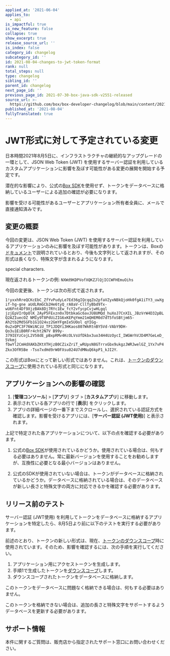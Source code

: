 ```yaml
---
applied_at: '2021-06-04'
applies_to:
  - api
is_impactful: true
is_new_feature: false
collapse: true
show_excerpt: true
release_source_url: ''
is_index: false
category_id: changelog
subcategory_id: ''
id: 2021-08-04-changes-to-jwt-token-format
rank: null
total_steps: null
type: changelog
sibling_id: ''
parent_id: changelog
next_page_id: ''
previous_page_id: 2021-07-30-box-java-sdk-v2551-released
source_url: >-
  https://github.com/box/box-developer-changelog/blob/main/content/2021/08-04-changes-to-jwt-token-format.md
published_at: '2021-08-04'
fullyTranslated: true
---
```

# JWT形式に対して予定されている変更

日本時間2021年8月5日に、インフラストラクチャの継続的なアップグレードの一環として、JSON Web Token (JWT) を使用するサーバー認証を利用しているカスタムアプリケーションに影響を及ぼす可能性がある変更の展開を開始する予定です。

潜在的な影響により、公式の[Box SDK][box-sdks]を使用せず、トークンをデータベースに格納しているユーザーによる追加の確認が必要になります。

影響を受ける可能性があるユーザーとアプリケーション所有者全員に、メールで直接通知済みです。

<!-- more -->

## 変更の概要

今回の変更は、JSON Web Token (JWT) を使用するサーバー認証を利用しているアプリケーションのみに影響を及ぼす可能性があります。トークンは、Boxの[ドキュメント][tokendoc]で説明されているとおり、今後も文字列として返されますが、その形式は長くなり、特殊文字が含まれるようになります。

<!--alex ignore special-->

special characters.

現在返されるトークンの例: `NXWd9KDPVofXQKZJlQjICCWFHEmuOihs`

今回の変更後、トークンは次の形式で返されます。

`1!yxxhRreQCKcEbC_ZfYvPudyLe7Ed36gIQcqqZo2pfaVZyxNBkQjoHk0fgA1iTY3_uwXgif-hg-gne
aUdLRmGCb2He6tyQ_rA8aV-CllTyBbd9Tx-wU6Fnt4Df9XjzBAk8Dj7RYc1Ew_fcY2vfycpCvjwHLgql
jzjEpVIrOpOlK_2AyP5FExzn0x7DtbkaGc6avJU8UMQd_huXoJ7CnXIL_JBzVrW4D32pBLQ2AZIuecOZ
NMIy9T8PdUiZIG6xKEPqYmm21mQHEM0d7dT5foSBtjm65-Ah2tb2MdSGFb1G1O24vz2GmYFgmIe5UOol
qYIGg-0u2xQPC3F76WiNCiU_TP1JDQYi3HKaos807WkRtnBY5Vd-VAbY9DH-Qo3u1EiB0RFr4cht2N7V
B99y-379IEYzCojL2V58dE_pBxpRMv4KcOLVsUfDkbx3uo34H4UzOycI_IWGWrhVJD4M7GeLeD_5Vkmj
fbwYl2CmHdXAKbZKtXTHjzB0CZixZriT_wRUpsN8GTrrxGbx9ukgzJWRJwelGZ_1Yx7vP4Zkx3OfR5Be
-Tso7xdHd9rW0FXsu024U7dMNuQ6kpP1_kJI2Y`. 

この形式はBoxにとって新しい形式ではありません。これは、[トークンのダウンスコープ][downscope]に使用されている形式と同じになります。 

## アプリケーションへの影響の確認

1. \[**管理コンソール**] > \[**アプリ**] タブ > \[**カスタムアプリ**] に移動します。
2. 表示されている各アプリの行で \[**表示**] をクリックします。
3. アプリの詳細ページの一番下までスクロールし、選択されている認証方式を確認します。影響を受けるアプリには、\[**サーバー認証 (JWT使用)**] と表示されます。 

上記で特定された各アプリケーションについて、以下の点を確認する必要があります。 

1. 公式の[Box SDK][box-sdks]が使用されているかどうか。使用されている場合は、何もする必要はありません。常に最新バージョンを使用することをお勧めしますが、互換性に必要となる最小バージョンはありません。

<!--alex ignore special-->

2. 公式のSDKが使用されていない場合は、トークンがデータベースに格納されているかどうか。データベースに格納されている場合は、そのデータベースが新しい長さと特殊文字の両方に対応できるかを確認する必要があります。

## リリース前のテスト

サーバー認証 (JWT使用) を利用してトークンをデータベースに格納するアプリケーションを特定したら、8月5日より前に以下のテストを実行する必要があります。

前述のとおり、トークンの新しい形式は、現在、[トークンのダウンスコープ][downscope]時に使用されています。そのため、影響を確認するには、次の手順を実行してください。

1. アプリケーション用にアクセストークンを生成します。
2. 手順1で生成したトークンを[ダウンスコープ][downscope]します。
3. ダウンスコープされたトークンをデータベースに格納します。

このトークンをデータベースに問題なく格納できる場合は、何もする必要はありません。

<!--alex ignore special-->

このトークンを格納できない場合は、追加の長さと特殊文字をサポートするようデータベースを更新する必要があります。

## サポート情報

本件に関するご質問は、販売店から指定されたサポート窓口にお問い合わせください。

[box-sdks]: https://developer.box.com/sdks-and-tools

[tokendoc]: https://developer.box.com/reference/post-oauth2-token/

[downscope]: https://developer.box.com/guides/authentication/access-tokens/downscope
